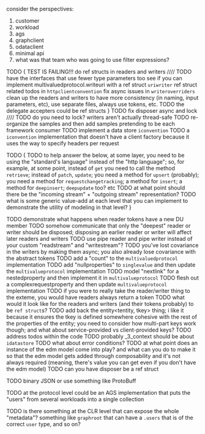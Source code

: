 consider the perspectives:
1. customer
2. workload
3. ags
4. graphclient
5. odataclient
6. minimal api
7. what was that team who was going to use filter expressions?





TODO
{
TEST IS FAILING!!!
do ref structs in readers and writers //// TODO have the interfaces that use fewer type parameters too
see if you can implement multivaluedprotocol.writeuri with a ref struct `uriwriter`
ref struct related todos in `httpclientconvention`
fix async issues in `writeroverriders`
clean up the readers and writers to have more consistency (in naming, input parameters, etc), use separate files, always use tokens, etc.
TODO the delegate accepters could be ref structs
}
TODO fix disposer async and lock //// TODO do you need to lock? writers aren't actually thread-safe
TODO re-organize the samples and then add samples pretending to be each framework consumer
	TODO implement a data store `iconvention`
	TODO a `iconvention` implementation that doesn't have a client factory because it uses the way to specify headers per request

TODO
{
TODO to help answer the below, at some layer, you need to be using the "standard's language" instead of the "http language"; so, for example, at some point, instead of `get` you need to call the method `retrieve`; instead of `patch`, `update`; you need a method for `upsert` (probably); you need a method for `requestchangetracking`; a method for `insert`; a method for `deepinsert`; `deepupdate` too? etc
TODO at what point should there be the "incoming stream" + "outgoing stream" representation?
TODO what is some generic value-add at each level that you can implement to demonstrate the utility of modeling in that level?
}

TODO demonstrate what happens when reader tokens have a new DU member
TODO somehow communicate that only the "deepest" reader or writer should be disposed; disposing an earlier reader or writer will affect later readers and writers
TODO use pipe reader and pipe writer instead of your custom "readstream" and "writestream"?
TODO you've lost covariance in the writers by making them async; you also already lose covariance with the abstract tokens
TODO add a "count" to the `multivaluedprotocol` implementation
TODO add "nullproperties" to `singlevalue` and then update the `multivalueprotocol` implementation
TODO model "nextlink" for a nestedproperty and then implement it in `multivalueprotocol`
TODO flesh out a complexrequestproperty and then update `multivalueprotocol` implementation
TODO if you were to really take the reader/writer thing to the exteme, you would have readers always return a token
TODO what would it look like for the readers and writers (and their tokens probably) to be `ref struct`s?
TODO add back the entity<tentity, tkey> thing; i like it because it ensures the tkey is defined somewhere cohesive with the rest of the properties of the entity; you need to consider how multi-part keys work though; and what about service-provided vs client-provided keys?
TODO address todos within the code
TODO probably _3_context should be about `idatastore`
TODO what about error conditions?
TODO at what point does an instance of the edm model come into play? and what can you do to make it so that the edm model gets added through composability and it's not always required (meaning, there's value you can get even if you don't have the edm model)
TODO can you have disposer be a ref struct

TODO binary JSON or use something like ProtoBuff

TODO at the protocol level could be an AGS implementation that puts the "users" from several workloads into a single collection



TODO is there something at the CLR level that can expose the whole "metadata"? something like `graphroot` that can have a `.users` that is of the correct `user` type, and so on?